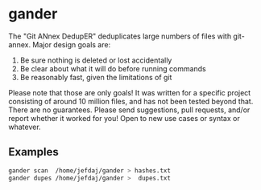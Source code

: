 gander
======

The "Git ANnex DedupER" deduplicates large numbers of files with git-annex.
Major design goals are:

1. Be sure nothing is deleted or lost accidentally
2. Be clear about what it will do before running commands
3. Be reasonably fast, given the limitations of git

Please note that those are only goals! It was written for a specific project
consisting of around 10 million files, and has not been tested beyond that.
There are no guarantees. Please send suggestions, pull requests, and/or report
whether it worked for you! Open to new use cases or syntax or whatever.

Examples
--------

```.bash
gander scan  /home/jefdaj/gander > hashes.txt
gander dupes /home/jefdaj/gander >  dupes.txt
```

[1]: https://git-annex.branchable.com
